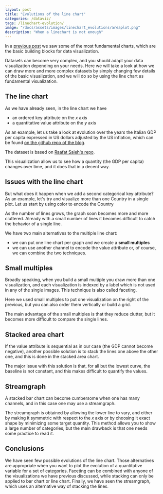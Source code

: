```yaml
---
layout: post
title: "Evolutions of the line chart"
categories: /dataviz/
tags: /linechart-evolution/
image: "/docs/assets/images/linechart_evolutions/areaplot.png"
description: "When a linechart is not enough"
---
```


In a [previous post](/fundamental-charts) we saw some of the most fundamental charts,
which are the basic building blocks for data visualization.

Datasets can become very complex, and you should adapt your data visualization
depending on your needs.
Here we will take a look at how we can draw more and more complex datasets
by simply changing few details of the basic visualization, and we will
do so by using the line chart as fundamental visualization.

## The line chart

As we have already seen, in the line chart we have
- an ordered key attribute on the $x$ axis
- a quantitative value attribute on the $y$ axis

As an example, let us take a look at evolution over the years the Italian GDP per capita expressed in US dollars adjusted by the US inflation, which can be found
[on the github repo of the blog](https://github.com/thestippe/thestippe.github.io/blob/main/data/gdp_per_capita_filtered.csv).

The dataset is based on [Raafat Saleh's repo](https://github.com/RaafatSaleh/GDP-per-capita-and-its-effect-on-the-man-life-quality/blob/master/Data/gdppercapita_us_inflation_adjusted.csv).

<!-- Load d3.js -->
<script src="https://d3js.org/d3.v5.js"></script>

<div id="linechart"> </div>
<script src="/docs/assets/javascript/linechart_evolution/linechart.js"> </script>

This visualization allow us to see how a quantity (the GDP per capita)
changes over time, and it does that in a decent way.

## Issues with the line chart

But what does it happen when we add a second categorical key attribute?
As an example, let's try and visualize more than one Country in
a single plot.
Let us start by using color to encode the Country

<div id="multiple_linechart"> </div>
<script src="/docs/assets/javascript/linechart_evolution/multiple_linechart.js"> </script>

As the number of lines grows, the graph soon becomes more and more cluttered.
Already with a small number of lines it becomes difficult to catch the behavior
of a single line.

We have two main alternatives to the multiple line chart:
- we can put one line chart per graph and we create a **small multiples**
- we can use another channel to encode the value attribute
or, of course, we can combine the two techniques.


## Small multiples

Broadly speaking, when you build a small multiple you draw more than
one visualization, and each visualization is indexed by a label which is not
used in any of the single images.
This technique is also called faceting.

<div id="sm_linechart"> </div>
<script src="/docs/assets/javascript/linechart_evolution/sm_linechart.js"> </script>

Here we used small multiples to put one visualization on the right of the previous,
but you can also order them vertically or build a grid.

The main advantage of the small multiples is that they reduce clutter,
but it becomes more difficult to compare the single lines.


## Stacked area chart

If the value attribute is sequential as in our case (the GDP cannot become negative), another possible solution is to stack the lines one above the other one,
and this is done in the stacked area chart.

<div id="stacked_chart"> </div>
<script src="/docs/assets/javascript/linechart_evolution/stacked_chart.js"> </script>

The major issue with this solution is that, for all but the lowest curve,
the baseline is not constant, and this makes difficult to quantify the values.

## Streamgraph

A stacked bar chart can become cumbersome when one has many channels, and in this
case one may use a streamgraph.

<div id="steamgraph"> </div>
<script src="/docs/assets/javascript/linechart_evolution/steamgraph.js"> </script>

The streamgraph is obtained by allowing the lower
line to vary, and either by making it symmetric with respect to the $x$ axis or by choosing it exact shape by minimizing some target quantity.
This method allows you to show
a large number of categories, but the main drawback
is that one needs some practice to read it.

## Conclusions

We have seen few possible evolutions of the line chart.
Those alternatives are appropriate when you want to plot the evolution of a quantitative variable
for a set of categories.
Faceting can be combined with anyone of the visualizations we have previous discussed, while stacking can 
only be applied to bar chart or line chart.
Finally, we have seen the streamgraph,
which uses an alternative way of stacking the lines.
